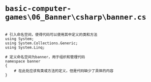 # `basic-computer-games\06_Banner\csharp\banner.cs`

```

# 引入命名空间，使得代码可以使用其中定义的类和方法
using System;
using System.Collections.Generic;
using System.Linq;

# 定义命名空间为banner，用于组织和管理代码
namespace banner
{
    # 在此处应该有类或方法的定义，但是代码缺少了具体的内容
}

```